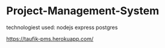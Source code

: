 # Project-Management-System
technologiest used: 
nodejs
express
postgres

https://taufik-pms.herokuapp.com/

